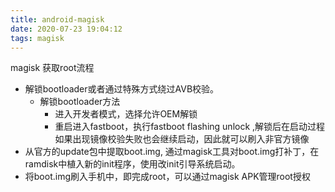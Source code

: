 ```yaml
---
title: android-magisk
date: 2020-07-23 19:04:12
tags: magisk
---
```

magisk 获取root流程
- 解锁bootloader或者通过特殊方式绕过AVB校验。
    - 解锁bootloader方法
        - 进入开发者模式，选择允许OEM解锁
        - 重启进入fastboot，执行fastboot flashing unlock ,解锁后在启动过程如果出现镜像校验失败也会继续启动，因此就可以刷入非官方镜像
- 从官方的update包中提取boot.img, 通过magisk工具对boot.img打补丁，在ramdisk中植入新的init程序，使用改init引导系统启动。
- 将boot.img刷入手机中，即完成root，可以通过magisk APK管理root授权